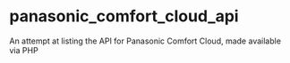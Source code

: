 # panasonic_comfort_cloud_api
An attempt at listing the API for Panasonic Comfort Cloud, made available via PHP
